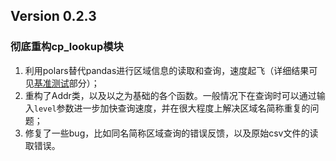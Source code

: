 ## Version 0.2.3

### 彻底重构cp_lookup模块

1. 利用polars替代pandas进行区域信息的读取和查询，速度起飞（详细结果可见[基准测试](./benchmark.md)部分）；
2. 重构了Addr类，以及以之为基础的各个函数。一般情况下在查询时可以通过输入`level`参数进一步加快查询速度，并在很大程度上解决区域名简称重复的问题；
3. 修复了一些bug，比如同名简称区域查询的错误反馈，以及原始csv文件的读取错误。